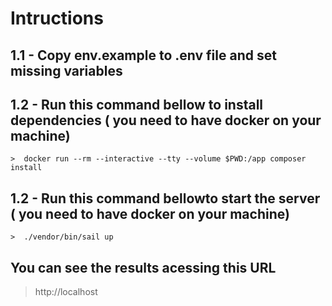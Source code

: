 # Intructions

## 1.1 - Copy env.example to .env file and set missing variables
## 1.2 - Run this command bellow to install dependencies ( you need to have docker on your machine)
    >  docker run --rm --interactive --tty --volume $PWD:/app composer install

## 1.2 - Run this command bellowto  start the server ( you need to have docker on your machine)
    >  ./vendor/bin/sail up

## You can see the results acessing this URL

> http://localhost
